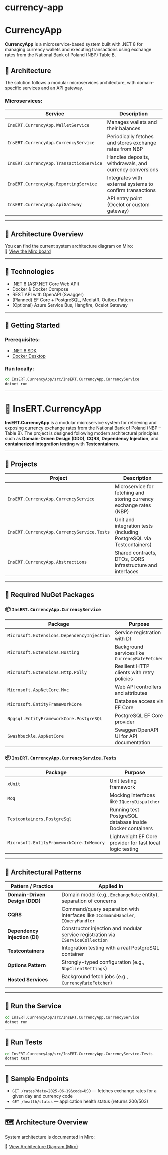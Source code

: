 # currency-app

# CurrencyApp

**CurrencyApp** is a microservice-based system built with .NET 8 for managing currency wallets and executing transactions using exchange rates from the National Bank of Poland (NBP) Table B.

## 🧱 Architecture

The solution follows a modular microservices architecture, with domain-specific services and an API gateway.

### Microservices:

| Service                               | Description                                                       |
|---------------------------------------|-------------------------------------------------------------------|
| `InsERT.CurrencyApp.WalletService`    | Manages wallets and their balances                               |
| `InsERT.CurrencyApp.CurrencyService`  | Periodically fetches and stores exchange rates from NBP          |
| `InsERT.CurrencyApp.TransactionService` | Handles deposits, withdrawals, and currency conversions          |
| `InsERT.CurrencyApp.ReportingService` | Integrates with external systems to confirm transactions         |
| `InsERT.CurrencyApp.ApiGateway`       | API entry point (Ocelot or custom gateway)                       |

---

## 📌 Architecture Overview

You can find the current system architecture diagram on Miro:  
🔗 [View the Miro board](https://miro.com/welcomeonboard/RFNTVW50bFROSVVURjl5QTEwcVNOWEp6WUNxdGdoWUFVNE5yeU55ZlB4citHc0xGdDVuTFJZVUtHd1M0NVRLc3crRmd4NkJDWSszSGt4bzUwa0VyVHhDQXNpU25ROGdWZVJUL1R6bEFza2ttZU9NTjY0WldMODkwajhNcmRibUt3VHhHVHd5UWtSM1BidUtUYmxycDRnPT0hdjE=?share_link_id=348655454602)

---

## 🚀 Technologies

- .NET 8 (ASP.NET Core Web API)
- Docker & Docker Compose
- REST API with OpenAPI (Swagger)
- (Planned) EF Core + PostgreSQL, MediatR, Outbox Pattern
- (Optional) Azure Service Bus, Hangfire, Ocelot Gateway

---

## 🏁 Getting Started

### Prerequisites:
- [.NET 8 SDK](https://dotnet.microsoft.com/en-us/download/dotnet/8.0)
- [Docker Desktop](https://www.docker.com/products/docker-desktop)

### Run locally:

```bash
cd InsERT.CurrencyApp/src/InsERT.CurrencyApp.CurrencyService
dotnet run
```

---

# 💱 InsERT.CurrencyApp

**InsERT.CurrencyApp** is a modular microservice system for retrieving and exposing currency exchange rates from the National Bank of Poland (NBP – Table B). The project is designed following modern architectural principles such as **Domain-Driven Design (DDD)**, **CQRS**, **Dependency Injection**, and **containerized integration testing** with **Testcontainers**.

---

## 🧱 Projects

| Project                                   | Description                                                                 |
|-------------------------------------------|-----------------------------------------------------------------------------|
| `InsERT.CurrencyApp.CurrencyService`      | Microservice for fetching and storing currency exchange rates (NBP)        |
| `InsERT.CurrencyApp.CurrencyService.Tests`| Unit and integration tests (including PostgreSQL via Testcontainers)       |
| `InsERT.CurrencyApp.Abstractions`         | Shared contracts, DTOs, CQRS infrastructure and interfaces                 |

---

## 🔧 Required NuGet Packages

### 📦 `InsERT.CurrencyApp.CurrencyService`

| Package                                  | Purpose                                                                   |
|------------------------------------------|---------------------------------------------------------------------------|
| `Microsoft.Extensions.DependencyInjection` | Service registration with DI                                              |
| `Microsoft.Extensions.Hosting`           | Background services like `CurrencyRateFetcher`                            |
| `Microsoft.Extensions.Http.Polly`        | Resilient HTTP clients with retry policies                                |
| `Microsoft.AspNetCore.Mvc`               | Web API controllers and attributes                                        |
| `Microsoft.EntityFrameworkCore`          | Database access via EF Core                                               |
| `Npgsql.EntityFrameworkCore.PostgreSQL`  | PostgreSQL EF Core provider                                               |
| `Swashbuckle.AspNetCore`                 | Swagger/OpenAPI UI for API documentation                                  |

### 📦 `InsERT.CurrencyApp.CurrencyService.Tests`

| Package                          | Purpose                                                                   |
|----------------------------------|---------------------------------------------------------------------------|
| `xUnit`                          | Unit testing framework                                                    |
| `Moq`                            | Mocking interfaces like `IQueryDispatcher`                                |
| `Testcontainers.PostgreSql`      | Running test PostgreSQL database inside Docker containers                 |
| `Microsoft.EntityFrameworkCore.InMemory` | Lightweight EF Core provider for fast local logic testing                 |

---

## 🧰 Architectural Patterns

| Pattern / Practice                  | Applied In                                                                |
|-------------------------------------|----------------------------------------------------------------------------|
| **Domain-Driven Design (DDD)**      | Domain model (e.g., `ExchangeRate` entity), separation of concerns        |
| **CQRS**                            | Command/query separation with interfaces like `ICommandHandler`, `IQueryHandler` |
| **Dependency Injection (DI)**       | Constructor injection and modular service registration via `IServiceCollection` |
| **Testcontainers**                  | Integration testing with a real PostgreSQL container                       |
| **Options Pattern**                 | Strongly-typed configuration (e.g., `NbpClientSettings`)                   |
| **Hosted Services**                 | Background fetch jobs (e.g., `CurrencyRateFetcher`)                        |

---

## 🚀 Run the Service

```bash
cd InsERT.CurrencyApp/src/InsERT.CurrencyApp.CurrencyService
dotnet run
```

---

## 🧪 Run Tests

```bash
cd InsERT.CurrencyApp/src/InsERT.CurrencyApp.CurrencyService.Tests
dotnet test
```

---

## 📘 Sample Endpoints

- `GET /rates?date=2025-06-19&code=USD` — fetches exchange rates for a given day and currency code
- `GET /health/status` — application health status (returns 200/503)

---

## 🗺 Architecture Overview

System architecture is documented in Miro:

🔗 [View Architecture Diagram (Miro)](https://miro.com/welcomeonboard/RFNTVW50bFROSVVURjl5QTEwcVNOWEp6WUNxdGdoWUFVNE5yeU55ZlB4citHc0xGdDVuTFJZVUtHd1M0NVRLc3crRmd4NkJDWSszSGt4bzUwa0VyVHhDQXNpU25ROGdWZVJUL1R6bEFza2ttZU9NTjY0WldMODkwajhNcmRibUt3VHhHVHd5UWtSM1BidUtUYmxycDRnPT0hdjE=?share_link_id=348655454602)
